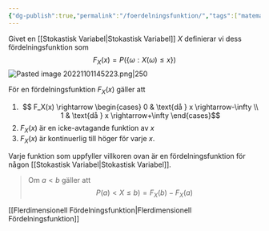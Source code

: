 ```yaml
---
{"dg-publish":true,"permalink":"/foerdelningsfunktion/","tags":["matematiskstatistik"]}
---
```


Givet en [[Stokastisk Variabel\|Stokastisk Variabel]] $X$ definierar vi dess fördelningsfunktion som $$
F_{X}(x)=P(\left\{ \omega:X(\omega)\leq x \right\} )
$$
![Pasted image 20221101145223.png|250](/img/user/images/Pasted%20image%2020221101145223.png)

För en fördelningsfunktion $F_X(x)$ gäller att 
1. $$
F_X(x) \rightarrow \begin{cases}
0 & \text{då } x \rightarrow-\infty \\
1 & \text{då } x \rightarrow+\infty
\end{cases}$$ 
2. $F_X(x)$ är en icke-avtagande funktion av $x$
3. $F_X(x)$ är kontinuerlig till höger för varje $x$.

Varje funktion som uppfyller villkoren ovan är en fördelningsfunktion för någon [[Stokastisk Variabel\|Stokastisk Variabel]].

> Om $a<b$ gäller att $$
P(a)<X\leq b)=F_X(b)-F_X(a)$$

[[Flerdimensionell Fördelningsfunktion\|Flerdimensionell Fördelningsfunktion]]